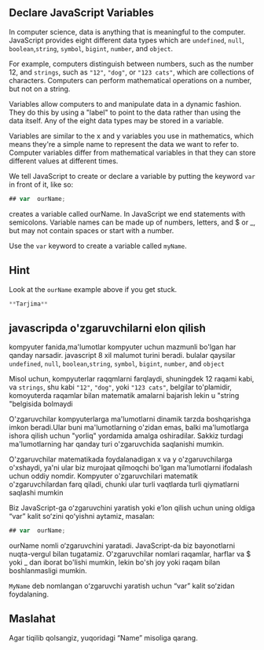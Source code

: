 ## Declare JavaScript Variables

In computer science, data is anything that is meaningful to the computer. JavaScript provides eight different data types which are `undefined`, `null`, `boolean`,`string`, `symbol`, `bigint`, `number`, and `object`.

For example, computers distinguish between numbers, such as the number 12, and `strings`, such as `"12"`, `"dog"`, or `"123 cats"`, which are collections of characters. Computers can perform mathematical operations on a number, but not on a string.

Variables allow computers to  and manipulate data in a dynamic fashion. They do this by using a "label" to point to the data rather than using the data itself. Any of the eight data types may be stored in a variable.

Variables are similar to the x and y variables you use in mathematics, which means they're a simple name to represent the data we want to refer to. Computer variables differ from mathematical variables in that they can store different values at different times.

We tell JavaScript to create or declare a variable by putting the keyword `var` in front of it, like so:
```js
## var  ourName;
```
creates a variable called ourName. In JavaScript we end statements with semicolons. Variable names can be made up of numbers, letters, and $ or _, but may not contain spaces or start with a number.

Use the `var` keyword to create a variable called `myName`.

## Hint
Look at the `ourName` example above if you get stuck.



```js 
**Tarjima**
```
## javascripda o'zgaruvchilarni elon qilish

kompyuter fanida,ma'lumotlar kompyuter uchun mazmunli bo'lgan har qanday narsadir.
javascript 8 xil  malumot turini beradi. bulalar qaysilar `undefined`, `null`, `boolean`,`string`, `symbol`, `bigint`, `number`, and `object`


Misol uchun, kompyuterlar raqqmlarni  farqlaydi, shuningdek 12 raqami kabi, va `strings`, shu kabi `"12"`, `"dog"`, yoki `"123 cats"`, belgilar to'plamidir,  komoyuterda raqamlar bilan matematik amalarni bajarish 
lekin u "string "belgisida bolmaydi

O'zgaruvchilar kompyuterlarga ma'lumotlarni dinamik tarzda boshqarishga imkon beradi.Ular buni ma'lumotlarning o'zidan emas, balki ma'lumotlarga ishora qilish uchun "yorliq" yordamida amalga oshiradilar. Sakkiz turdagi ma'lumotlarning har qanday turi o'zgaruvchida saqlanishi mumkin.


O'zgaruvchilar matematikada foydalanadigan x va y o'zgaruvchilarga o'xshaydi, ya'ni ular biz murojaat qilmoqchi bo'lgan ma'lumotlarni ifodalash uchun oddiy nomdir. Kompyuter o'zgaruvchilari matematik o'zgaruvchilardan farq qiladi, chunki ular turli vaqtlarda turli qiymatlarni saqlashi mumkin


Biz JavaScript-ga oʻzgaruvchini yaratish yoki eʼlon qilish uchun uning oldiga “var” kalit soʻzini qoʻyishni aytamiz, masalan:

```js
## var  ourName;
```



ourName nomli o‘zgaruvchini yaratadi. JavaScript-da biz bayonotlarni nuqta-vergul bilan tugatamiz. O'zgaruvchilar nomlari raqamlar, harflar va $ yoki _ dan iborat bo'lishi mumkin, lekin bo'sh joy yoki raqam bilan boshlanmasligi mumkin.

`MyName` deb nomlangan oʻzgaruvchi yaratish uchun “var” kalit soʻzidan foydalaning.

## Maslahat
Agar tiqilib qolsangiz, yuqoridagi “Name” misoliga qarang.